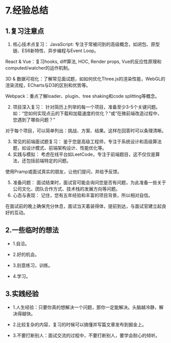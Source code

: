 # 7.经验总结

## 1.复习注意点

1. 核心技术点复习：
   JavaScript: 专注于常被问到的高级概念，如闭包、原型链、ES6新特性、异步编程与Event Loop。

React & Vue：复习hooks, diff算法, HOC, Render props, Vue的反应性原理和computed/watcher的运作机制。

3D & 数据可视化：了解常见面试题，如如何优化Three.js的渲染性能，WebGL的渲染流程，ECharts与D3的区别和优势等。

Webpack：重点了解loader、plugin、tree shaking和code splitting等概念。

2. 项目深入复习：
   针对简历上列举的每一个项目，准备至少3-5个关键问题。如：“您如何实现点云的下载和加载速度的优化？”或“在微前端改造过程中，您遇到了哪些问题？”

对于每个项目，可以简单列出：挑战、方案、结果。这样在回答时可以条理清晰。

3. 常见的前端面试题复习：
   鉴于您是高级工程师，专注于系统设计和高级算法题，如设计模式、前端架构设计、性能优化等。
4. 实践与模拟：
   考虑在线平台如LeetCode，专注于前端题目，这不仅仅是算法，还包括前端特定的问题。

使用Pramp或面试真实的朋友，让他们提问，并给予反馈。

5. 准备问题：
   面试结束时，面试官可能会询问您是否有问题，为此准备一些关于公司文化、团队合作方式、技术栈的发展方向等问题。
6. 心态与表现：
   记住，您有五年经验和丰富的项目背景，所以相对自信。

在面试前的晚上确保充分休息，面试当天着装得体，提前到达，与面试官建立起良好的互动。

## 2.一些临时的想法

- 1.自洽。

- 2.好的机会。

- 3.刻意练习，训练。

- 4.学习。

## 3.实践经验

- 1.人生经验：只要你真的想解决一个问题，那你一定能解决。头脑越冷静，解决得越快。

- 2.比较复杂的内容，复习的时候可以搞懂并写篇文章发布到掘金上。

- 3.不要打断别人：面试交流的过程中，不要打断别人，要学会耐心的倾听。
